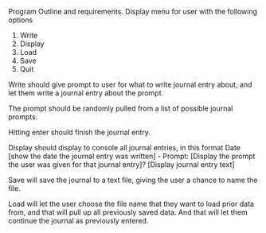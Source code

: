 Program Outline and requirements.
Display menu for user with the following options
1. Write
2. Display
3. Load
4. Save
5. Quit

Write should give prompt to user for what to write journal entry about, and let them write a journal entry about the prompt. 

The prompt should be randomly pulled from a list of possible journal prompts. 

Hitting enter should finish the journal entry. 

Display should display to console all journal entries, in this format 
Date [show the date the journal entry was written] - Prompt: [Display the prompt the user was given for that journal entry]? [Display journal entry text] 

Save will save the journal to a text file, giving the user a chance to name the file. 

Load will let the user choose the file name that they want to load prior data from, and that will pull up all previously saved data. And that will let them continue the journal as previously entered. 
